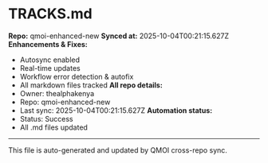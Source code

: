 # TRACKS.md

**Repo:** qmoi-enhanced-new
**Synced at:** 2025-10-04T00:21:15.627Z
**Enhancements & Fixes:**
- Autosync enabled
- Real-time updates
- Workflow error detection & autofix
- All markdown files tracked
**All repo details:**
- Owner: thealphakenya
- Repo: qmoi-enhanced-new
- Last sync: 2025-10-04T00:21:15.627Z
**Automation status:**
- Status: Success
- All .md files updated
---
This file is auto-generated and updated by QMOI cross-repo sync.
